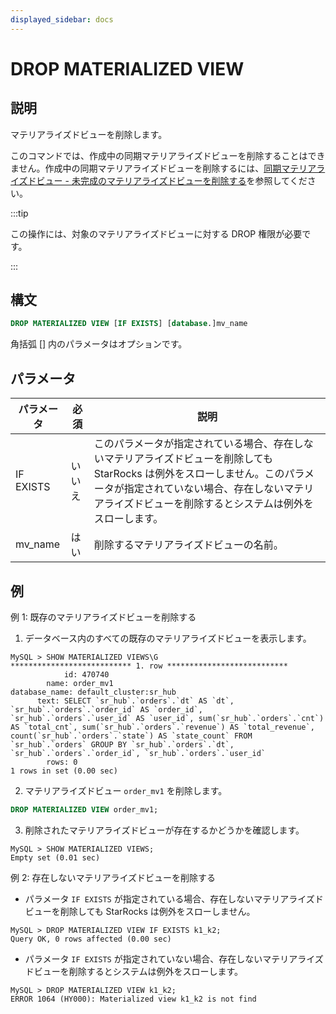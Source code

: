 ```yaml
---
displayed_sidebar: docs
---
```


# DROP MATERIALIZED VIEW

## 説明

マテリアライズドビューを削除します。

このコマンドでは、作成中の同期マテリアライズドビューを削除することはできません。作成中の同期マテリアライズドビューを削除するには、[同期マテリアライズドビュー - 未完成のマテリアライズドビューを削除する](../../../using_starrocks/Materialized_view-single_table.md#drop-an-unfinished-synchronous-materialized-view)を参照してください。

:::tip

この操作には、対象のマテリアライズドビューに対する DROP 権限が必要です。

:::

## 構文

```SQL
DROP MATERIALIZED VIEW [IF EXISTS] [database.]mv_name
```

角括弧 [] 内のパラメータはオプションです。

## パラメータ

| **パラメータ** | **必須** | **説明** |
| ------------- | -------- | -------- |
| IF EXISTS     | いいえ   | このパラメータが指定されている場合、存在しないマテリアライズドビューを削除しても StarRocks は例外をスローしません。このパラメータが指定されていない場合、存在しないマテリアライズドビューを削除するとシステムは例外をスローします。 |
| mv_name       | はい     | 削除するマテリアライズドビューの名前。 |

## 例

例 1: 既存のマテリアライズドビューを削除する

1. データベース内のすべての既存のマテリアライズドビューを表示します。

  ```Plain
  MySQL > SHOW MATERIALIZED VIEWS\G
  *************************** 1. row ***************************
              id: 470740
          name: order_mv1
  database_name: default_cluster:sr_hub
        text: SELECT `sr_hub`.`orders`.`dt` AS `dt`, `sr_hub`.`orders`.`order_id` AS `order_id`, `sr_hub`.`orders`.`user_id` AS `user_id`, sum(`sr_hub`.`orders`.`cnt`) AS `total_cnt`, sum(`sr_hub`.`orders`.`revenue`) AS `total_revenue`, count(`sr_hub`.`orders`.`state`) AS `state_count` FROM `sr_hub`.`orders` GROUP BY `sr_hub`.`orders`.`dt`, `sr_hub`.`orders`.`order_id`, `sr_hub`.`orders`.`user_id`
          rows: 0
  1 rows in set (0.00 sec)
  ```

2. マテリアライズドビュー `order_mv1` を削除します。

  ```SQL
  DROP MATERIALIZED VIEW order_mv1;
  ```

3. 削除されたマテリアライズドビューが存在するかどうかを確認します。

  ```Plain
  MySQL > SHOW MATERIALIZED VIEWS;
  Empty set (0.01 sec)
  ```

例 2: 存在しないマテリアライズドビューを削除する

- パラメータ `IF EXISTS` が指定されている場合、存在しないマテリアライズドビューを削除しても StarRocks は例外をスローしません。

```Plain
MySQL > DROP MATERIALIZED VIEW IF EXISTS k1_k2;
Query OK, 0 rows affected (0.00 sec)
```

- パラメータ `IF EXISTS` が指定されていない場合、存在しないマテリアライズドビューを削除するとシステムは例外をスローします。

```Plain
MySQL > DROP MATERIALIZED VIEW k1_k2;
ERROR 1064 (HY000): Materialized view k1_k2 is not find
```